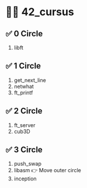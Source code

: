 # 🏊‍♀️ 42_cursus

## ✅ 0 Circle
1. libft

## ✅ 1 Circle
1. get_next_line
2. netwhat
3. ft_printf

## ✅ 2 Circle
1. ft_server
2. cub3D


## ✅ 3 Circle
1. push_swap
2. libasm 👉 Move outer circle
3. inception
